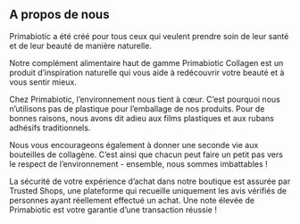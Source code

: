 ## A propos de nous

Primabiotic a été créé pour tous ceux qui veulent prendre soin de leur santé et de leur beauté de manière naturelle.

Notre complément alimentaire haut de gamme Primabiotic Collagen est un produit d’inspiration naturelle 
qui vous aide à redécouvrir votre beauté et à vous sentir mieux.

Chez Primabiotic, l’environnement nous tient à cœur. C’est pourquoi nous n’utilisons pas de plastique pour l’emballage de nos produits. Pour de bonnes raisons, nous avons dit adieu aux films plastiques et aux rubans adhésifs traditionnels.

Nous vous encourageons également à donner une seconde vie aux bouteilles de collagène.
C’est ainsi que chacun peut faire un petit pas vers le respect de l’environnement - ensemble, nous sommes imbattables !

La sécurité de votre expérience d’achat dans notre boutique est assurée par Trusted Shops, une plateforme qui recueille uniquement les avis vérifiés de personnes ayant réellement effectué un achat. Une note élevée de Primabiotic est votre garantie d’une transaction réussie !
